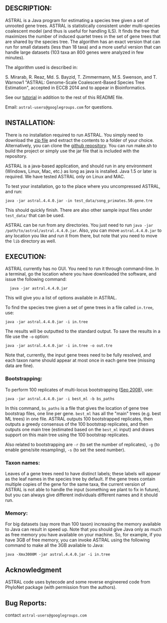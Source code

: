 DESCRIPTION:
-----------
ASTRAL is a Java program for estimating a species tree given a set of unrooted gene trees. ASTRAL is statistically consistent under multi-species coalescent model (and thus is useful for handling ILS). It finds the tree that maximizes the number of induced quartet trees in the set of gene trees that are shared by the species tree. The algorithm has an exact version that can run for small datasets (less than 18 taxa) and a more useful version that can handle large datasets (103 taxa an 800 genes were analyzed in few minutes).

The algorithm used is described in:

S. Mirarab, R. Reaz, Md. S. Bayzid, T. Zimmermann, M.S. Swenson, and T. Warnow1
"ASTRAL: Genome-Scale Coalescent-Based Species Tree Estimation", accepted in ECCB 2014 and to appear in Bioinformatics.

See our [tutorial](astral-tutorial.pdf) in addition to the rest of this README file. 

Email: `astral-users@googlegroups.com` for questions.


INSTALLATION:
-----------
There is no installation required to run ASTRAL. You simply need to download the [zip file](https://github.com/smirarab/ASTRAL/raw/master/Astral.4.4.0.zip) and extract the contents to a folder of your choice. Alternatively, you can clone the [github repository](https://github.com/smirarab/ASTRAL/). You can run make.sh to build the project or simply use the jar file that is included with the repository. 

ASTRAL is a java-based application, and should run in any environment (Windows, Linux, Mac, etc.) as long as java is installed. Java 1.5 or later is required. We have tested ASTRAL only on Linux and MAC.

To test your installation, go to the place where you uncompressed ASTRAL, and run:

```
java -jar astral.4.4.0.jar -in test_data/song_primates.50.gene.tre
```

This should quickly finish. There are also other sample input files under `test_data/` that can be used.

ASTRAL can be run from any directories. You just need to run `java -jar /path/to/astral/astral.4.4.0.jar`.
Also, you can move `astral.4.4.0.jar` to any location you like and run it from there, but note that you need
to move the `lib` directory as well. 

EXECUTION:
-----------
ASTRAL currently has no GUI. You need to run it through command-line. In a terminal, go the location where you have downloaded the software, and issue the following command:

```
  java -jar astral.4.4.0.jar
```

This will give you a list of options available in ASTRAL.

To find the species tree given a set of gene trees in a file called `in.tree`, use:

```
java -jar astral.4.4.0.jar -i in.tree
```

The results will be outputted to the standard output. To save the results in a file use the `-o` option:

```
java -jar astral.4.4.0.jar -i in.tree -o out.tre
```

Note that, currently, the input gene trees need to be fully resolved, and each taxon name should appear at most once in each gene tree (missing data are fine). 

### Bootstrapping:

To perform 100 replicates of multi-locus bootstrapping ([Seo 2008](http://www.ncbi.nlm.nih.gov/pubmed/18281270)), use:

```
java -jar astral.4.4.0.jar -i best_ml -b bs_paths 
```

In this command, `bs_paths` is a file that gives the location of gene tree bootstrap files, one line per gene. 
`best_ml` has all the "main" trees (e.g. best ML trees) in one file. 
ASTRAL outputs 100 bootstrapped replicates, then outputs a greedy consensus of the 100 bootstrap replicates, and then outputs one main tree (estimated based on the `best_ml` input) and 
draws support on this main tree using the 100 bootstrap replicates.

Also related to bootstrapping are `-r` (to set the number of replicates), `-g` (to enable gene/site resampling), `-s` (to set the seed number).

### Taxon names:
Leaves of a gene trees need to have distinct labels; these labels will appear as the leaf names in the species tree by default. If the gene trees contain multiple copies of the gene for the same taxa, the current version of ASTRAL is not able to handle the input (something we plant to fix in future), but you can always give different individuals different
names and it should run.  


### Memory:
For big datasets (say more than 100 taxon) increasing the memory available to Java can result in speed up. Note that you should give Java only as much as free memory you have available on your machine. So, for example, if you have 3GB of free memory, you can invoke ASTRAL using the following command to make all the 3GB available to Java:

```
java -Xmx3000M -jar astral.4.4.0.jar -i in.tree
```

Acknowledgment
-----------
ASTRAL code uses bytecode and some reverse engineered code from PhyloNet package (with permission from the authors).


Bug Reports:
-----------
contact ``astral-users@googlegroups.com``

